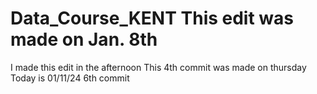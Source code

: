 # Data_Course_KENT This edit was made on Jan. 8th
 I made this edit in the afternoon
This 4th commit was made on thursday
 Today is 01/11/24
6th commit
